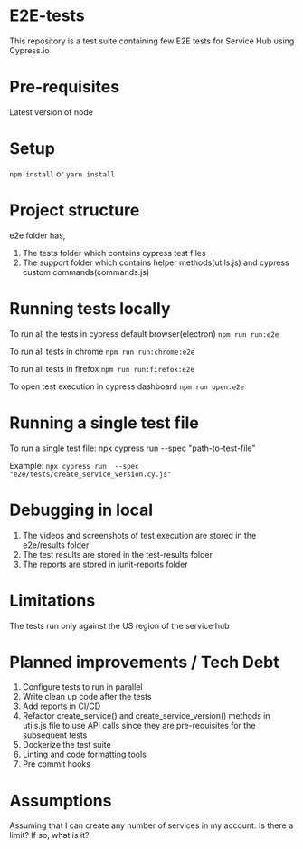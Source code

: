 # E2E-tests
This repository is a test suite containing few E2E tests for Service Hub using Cypress.io

# Pre-requisites
Latest version of node

# Setup
`npm install` or `yarn install`

# Project structure
e2e folder has,
1. The tests folder which contains cypress test files
2. The support folder which contains helper methods(utils.js) and cypress custom commands(commands.js)

# Running tests locally
To run all the tests in cypress default browser(electron)
`npm run run:e2e`

To run all tests in chrome
`npm run run:chrome:e2e`

To run all tests in firefox
`npm run run:firefox:e2e`

To open test execution in cypress dashboard
`npm run open:e2e`
# Running a single test file
To run a single test file:
npx cypress run  --spec "path-to-test-file"

Example: `npx cypress run  --spec "e2e/tests/create_service_version.cy.js"`

# Debugging in local
1. The videos and screenshots of test execution are stored in the e2e/results folder
2. The test results are stored in the test-results folder
3. The reports are stored in junit-reports folder

# Limitations
The tests run only against the US region of the service hub

# Planned improvements / Tech Debt
1. Configure tests to run in parallel
2. Write clean up code after the tests
3. Add reports in CI/CD
4. Refactor create_service() and create_service_version() methods in utils.js file to use API calls since they are pre-requisites for the subsequent tests
5. Dockerize the test suite
6. Linting and code formatting tools
7. Pre commit hooks

# Assumptions
Assuming that I can create any number of services in my account. Is there a limit? If so, what is it?